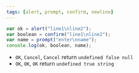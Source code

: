 ```yaml
---
tags: [alert, prompt, confirm, newline]
---
```


```js
var ok = alert("line1\nline2");
var boolean = confirm("line1\nline2");
var name = prompt("enter\nname");
console.log(ok, boolean, name);
```

- `OK`, `Cancel`, `Cancel` return `undefined false null`
- `OK`, `OK`, `OK` return `undefined true string`
